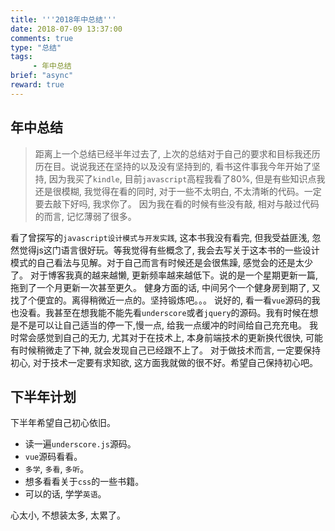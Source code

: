 ```yaml
---
title: '''2018年中总结'''
date: 2018-07-09 13:37:00
comments: true
type: "总结"
tags:
     - 年中总结
brief: "async"
reward: true
---
```

##  年中总结
>  距离上一个总结已经半年过去了, 上次的总结对于自己的要求和目标我还历历在目。说说我还在坚持的以及没有坚持到的, 看书这件事我今年开始了坚持, 因为我买了`kindle`, 目前`javascript`高程我看了80%, 但是有些知识点我还是很模糊, 我觉得在看的同时, 对于一些不太明白, 不太清晰的代码。一定要去敲下好吗, 我求你了。 因为我在看的时候有些没有敲, 相对与敲过代码的而言, 记忆薄弱了很多。
<!--more-->
看了曾探写的`javascript设计模式与开发实践`, 这本书我没有看完, 但我受益匪浅, 忽然觉得js这门语言很好玩。等我觉得有些概念了, 我会去写关于这本书的一些设计模式的自己看法与见解。对于自己而言有时候还是会很焦躁, 感觉会的还是太少了。
对于博客我真的越来越懒, 更新频率越来越低下。说的是一个星期更新一篇, 拖到了一个月更新一次甚至更久。 健身方面的话, 中间另个一个健身房到期了, 又找了个便宜的。离得稍微近一点的。坚持锻炼吧。。。
说好的, 看一看`vue`源码的我也没看。我甚至在想我能不能先看`underscore`或者`jquery`的源码。我有时候在想是不是可以让自己适当的停一下,慢一点, 给我一点缓冲的时间给自己充充电。
我时常会感觉到自己的无力, 尤其对于在技术上, 本身前端技术的更新换代很快, 可能有时候稍微走了下神, 就会发现自己已经跟不上了。
对于做技术而言, 一定要保持初心, 对于技术一定要有求知欲, 这方面我就做的很不好。希望自己保持初心吧。
##  下半年计划
  下半年希望自己初心依旧。
- 读一遍`underscore.js`源码。
- `vue`源码看看。
- `多学`, `多看`, `多听`。
- 想多看看关于`css`的一些书籍。 
- 可以的话, 学学`英语`。

心太小, 不想装太多, 太累了。

